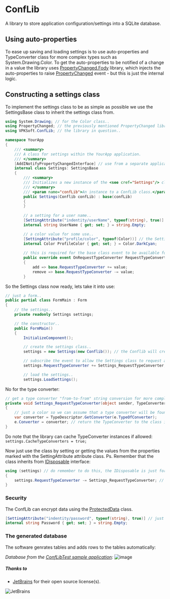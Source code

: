# ConfLib
A library to store application configuration/settings into a SQLite database.

## Using auto-properties
To ease up saving and loading settings is to use auto-properties and TypeConverter class for more complex types such as System.Drawing.Color. To get the auto-properties to be notified of a change in a value the library uses [PropertyChanged.Fody](https://github.com/Fody/PropertyChanged) library, which injects the auto-properties to raise [PropertyChanged](docs.microsoft.com/en-us/dotnet/api/system.componentmodel.inotifypropertychanged.propertychanged) event - but this is just the internal logic.

## Constructing a settings class
To implement the settings class to be as simple as possible we use the SettingsBase class to inherit the settings class from.
```C#
using System.Drawing; // for the Color class..
using PropertyChanged; // the previously mentioned PropertyChanged library..
using VPKSoft.ConfLib; // the library in question..

namespace YourApp
{
    /// <summary>
    /// A class for settings within the YourApp application.
    /// </summary>
    [AddINotifyPropertyChangedInterface] // use from a separate application requires this attribute from the PropertyChanged library..
    internal class Settings: SettingsBase
    {
        /// <summary>
        /// Initializes a new instance of the <see cref="Settings"/> class.
        /// </summary>
        /// <param name="confLib">An instance to a ConfLib class.</param>
        public Settings(Conflib confLib) : base(confLib)
        {
        }
    
        // a setting for a user name..
        [SettingAttribute("indentity/userName", typeof(string), true)] // the SettingAttribute must be set for a setting value..
        internal string UserName { get; set; } = string.Empty;    

        // a color value for some use..
        [SettingAttribute("profile/color", typeof(Color))] // the SettingAttribute must be set for a setting value..
        internal Color ProfileColor { get; set; } = Color.DarkCyan;
        
        // this is required for the base class event to be available for subscription..
        public override event OnRequestTypeConverter RequestTypeConverter
        {
            add => base.RequestTypeConverter += value;
            remove => base.RequestTypeConverter -= value;
        }        
```
So the Settings class now ready, lets take it into use:
```C#
// just a form..
public partial class FormMain : Form
{
    // the settings..
    private readonly Settings settings;

    // the constructor..
    public FormMain()
    {
        InitializeComponent();

        // create the settings class..
        settings = new Settings(new Conflib()); // the Conflib will create a folder and a SQLite database automatically to %LOCALAPPDATA%\YourApp

        // subscribe the event to allow the Settings class to request a TypeConverter for more complex types..
        settings.RequestTypeConverter += Settings_RequestTypeConverter;

        // load the settings..
        settings.LoadSettings();
```
No for the type converter:
```C#
// get a type converter "from-to-from" string conversion for more complex types..
private void Settings_RequestTypeConverter(object sender, TypeConverterEventArgs e)
{
    // just a color so we can assume that a type converter will be found..
    var converter = TypeDescriptor.GetConverter(e.TypeOfConverter);
    e.Converter = converter; // return the TypeConverter to the class instance via the event arguments..
}
```
Do note that the library can cache TypeConverter instances if allowed: `settings.CacheTypeConverters = true;`

Now just use the class by setting or getting the values from the properties marked with the SettingAttribute attribute class. Ps. Remember that the class inherits from [IDisposable](docs.microsoft.com/en-us/dotnet/api/system.idisposable) interface:
```C#
using (settings) // do remember to do this, the IDisposable is just for internal event un-subscription..
{
    settings.RequestTypeConverter -= Settings_RequestTypeConverter; // un-subscribe the event..
}
```

### Security
The ConfLib can encrypt data using the [ProtectedData](docs.microsoft.com/en-us/dotnet/api/system.security.cryptography.protecteddata) class.
```C#
[SettingAttribute("indentity/password", typeof(string), true)] // just set the Secure value to true..
internal string Password { get; set; } = string.Empty;
```

### The generated database
The software genrates tables and adds rows to the tables automatically:

_Database from the [ConfLibTest sample application](https://github.com/VPKSoft/ConfLib/tree/master/ConfLibTest):_
![image](https://user-images.githubusercontent.com/40712699/65828441-a0fd1d00-e2a3-11e9-9457-1941b6fdd8b1.png)

##### Thanks to
* [JetBrains](http://www.jetbrains.com) for their open source license(s).

![JetBrains](http://www.vpksoft.net/site/External/JetBrains/jetbrains.svg)
